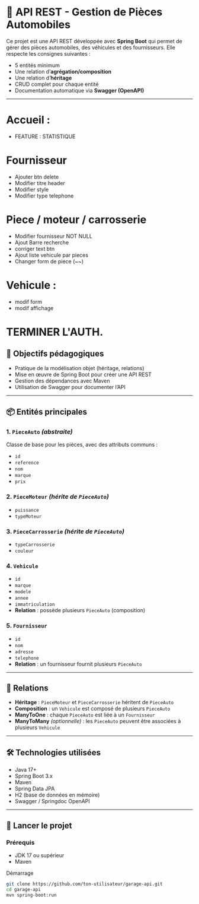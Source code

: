 # 🚗 API REST - Gestion de Pièces Automobiles

Ce projet est une API REST développée avec **Spring Boot** qui permet de gérer des pièces automobiles, des véhicules et des fournisseurs. Elle respecte les consignes suivantes :

- 5 entités minimum
- Une relation d’**agrégation/composition**
- Une relation d’**héritage**
- CRUD complet pour chaque entité
- Documentation automatique via **Swagger (OpenAPI)**

---

# Accueil : 
- FEATURE : STATISTIQUE

# Fournisseur
- Ajouter btn delete 
- Modifier titre header
- Modifier style
- Modifier type telephone

# Piece / moteur / carrosserie
- Modifier fournisseur NOT NULL
- Ajout Barre recherche
- corriger text btn
- Ajout liste vehicule par pieces
- Changer form de piece (~~)

# Vehicule :
- modif form 
- modif affichage

# TERMINER L'AUTH.


## 📌 Objectifs pédagogiques

- Pratique de la modélisation objet (héritage, relations)
- Mise en œuvre de Spring Boot pour créer une API REST
- Gestion des dépendances avec Maven
- Utilisation de Swagger pour documenter l’API

---

## 📦 Entités principales

### 1. `PieceAuto` *(abstraite)*
Classe de base pour les pièces, avec des attributs communs :
- `id`
- `reference`
- `nom`
- `marque`
- `prix`

### 2. `PieceMoteur` *(hérite de `PieceAuto`)*
- `puissance`
- `typeMoteur`

### 3. `PieceCarrosserie` *(hérite de `PieceAuto`)*
- `typeCarrosserie`
- `couleur`

### 4. `Vehicule`
- `id`
- `marque`
- `modele`
- `annee`
- `immatriculation`
- **Relation** : possède plusieurs `PieceAuto` (composition)

### 5. `Fournisseur`
- `id`
- `nom`
- `adresse`
- `telephone`
- **Relation** : un fournisseur fournit plusieurs `PieceAuto`

---

## 🔄 Relations

- **Héritage** : `PieceMoteur` et `PieceCarrosserie` héritent de `PieceAuto`
- **Composition** : un `Vehicule` est composé de plusieurs `PieceAuto`
- **ManyToOne** : chaque `PieceAuto` est liée à un `Fournisseur`
- **ManyToMany** *(optionnelle)* : les `PieceAuto` peuvent être associées à plusieurs `Vehicule`

---

## 🛠️ Technologies utilisées

- Java 17+
- Spring Boot 3.x
- Maven
- Spring Data JPA
- H2 (base de données en mémoire)
- Swagger / Springdoc OpenAPI

---

## 🚀 Lancer le projet

### Prérequis

- JDK 17 ou supérieur
- Maven

Démarrage

```bash
git clone https://github.com/ton-utilisateur/garage-api.git
cd garage-api
mvn spring-boot:run